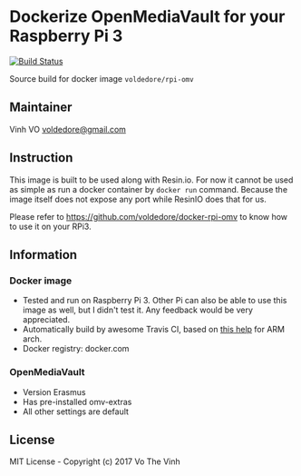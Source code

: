 # Dockerize OpenMediaVault for your Raspberry Pi 3

[![Build Status](https://travis-ci.org/voldedore/docker-rpi-omv-build.svg?branch=master)](https://travis-ci.org/voldedore/docker-rpi-omv-build)

Source build for docker image `voldedore/rpi-omv`

## Maintainer

Vinh VO <voldedore@gmail.com>

## Instruction

This image is built to be used along with Resin.io. For now it cannot be used as simple as run a docker  container by `docker run` command. Because the image itself does not expose any port while ResinIO does that for us.

Please refer to https://github.com/voldedore/docker-rpi-omv to know how to use it on your RPi3.

## Information

### Docker image

* Tested and run on Raspberry Pi 3. Other Pi can also be able to use this image as well, but I didn't test it. Any feedback would be very appreciated.
* Automatically build by awesome Travis CI, based on [this help](https://blog.hypriot.com/post/setup-simple-ci-pipeline-for-arm-images/) for ARM arch.
* Docker registry: docker.com

### OpenMediaVault

* Version Erasmus
* Has pre-installed omv-extras
* All other settings are default

## License

MIT License - Copyright (c) 2017 Vo The Vinh
